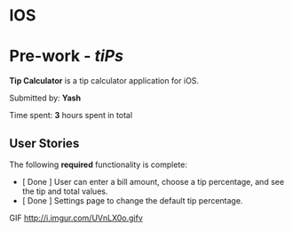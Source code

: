 # IOS

# Pre-work - *tiPs*

**Tip Calculator** is a tip calculator application for iOS.

Submitted by: **Yash**

Time spent: **3** hours spent in total

## User Stories

The following **required** functionality is complete:

* [ Done ] User can enter a bill amount, choose a tip percentage, and see the tip and total values.
* [ Done ] Settings page to change the default tip percentage.


GIF
http://i.imgur.com/UVnLX0o.gifv


